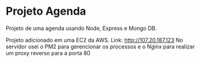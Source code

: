 # Projeto Agenda
Projeto de uma agenda usando Node, Express e Mongo DB.

Projeto adicionado em uma EC2 da AWS. Link: http://107.20.187.123
No servidor usei o PM2 para gerencionar os processos e o Nginx para realizar um proxy reverso para a porta 80
